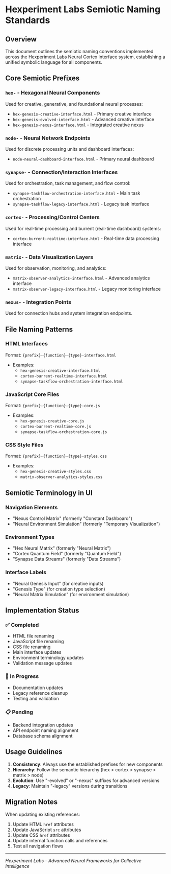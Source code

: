 # Hexperiment Labs Semiotic Naming Standards

## Overview

This document outlines the semiotic naming conventions implemented across the Hexperiment Labs Neural Cortex Interface system, establishing a unified symbolic language for all components.

## Core Semiotic Prefixes

### `hex-` - Hexagonal Neural Components

Used for creative, generative, and foundational neural processes:

- `hex-genesis-creative-interface.html` - Primary creative interface
- `hex-genesis-evolved-interface.html` - Advanced creative interface
- `hex-genesis-nexus-interface.html` - Integrated creative nexus

### `node-` - Neural Network Endpoints

Used for discrete processing units and dashboard interfaces:

- `node-neural-dashboard-interface.html` - Primary neural dashboard

### `synapse-` - Connection/Interaction Interfaces

Used for orchestration, task management, and flow control:

- `synapse-taskflow-orchestration-interface.html` - Main task orchestration
- `synapse-taskflow-legacy-interface.html` - Legacy task interface

### `cortex-` - Processing/Control Centers

Used for real-time processing and burrent (real-time dashboard) systems:

- `cortex-burrent-realtime-interface.html` - Real-time data processing interface

### `matrix-` - Data Visualization Layers

Used for observation, monitoring, and analytics:

- `matrix-observer-analytics-interface.html` - Advanced analytics interface
- `matrix-observer-legacy-interface.html` - Legacy monitoring interface

### `nexus-` - Integration Points

Used for connection hubs and system integration endpoints.

## File Naming Patterns

### HTML Interfaces

Format: `{prefix}-{function}-{type}-interface.html`

- Examples:
  - `hex-genesis-creative-interface.html`
  - `cortex-burrent-realtime-interface.html`
  - `synapse-taskflow-orchestration-interface.html`

### JavaScript Core Files

Format: `{prefix}-{function}-{type}-core.js`

- Examples:
  - `hex-genesis-creative-core.js`
  - `cortex-burrent-realtime-core.js`
  - `synapse-taskflow-orchestration-core.js`

### CSS Style Files

Format: `{prefix}-{function}-{type}-styles.css`

- Examples:
  - `hex-genesis-creative-styles.css`
  - `matrix-observer-analytics-styles.css`

## Semiotic Terminology in UI

### Navigation Elements

- "Nexus Control Matrix" (formerly "Constant Dashboard")
- "Neural Environment Simulation" (formerly "Temporary Visualization")

### Environment Types

- "Hex Neural Matrix" (formerly "Neural Matrix")
- "Cortex Quantum Field" (formerly "Quantum Field")
- "Synapse Data Streams" (formerly "Data Streams")

### Interface Labels

- "Neural Genesis Input" (for creative inputs)
- "Genesis Type" (for creation type selection)
- "Neural Matrix Simulation" (for environment simulation)

## Implementation Status

### ✅ Completed

- HTML file renaming
- JavaScript file renaming
- CSS file renaming
- Main interface updates
- Environment terminology updates
- Validation message updates

### 🔄 In Progress

- Documentation updates
- Legacy reference cleanup
- Testing and validation

### 📋 Pending

- Backend integration updates
- API endpoint naming alignment
- Database schema alignment

## Usage Guidelines

1. **Consistency**: Always use the established prefixes for new components
2. **Hierarchy**: Follow the semantic hierarchy (hex > cortex > synapse > matrix > node)
3. **Evolution**: Use "-evolved" or "-nexus" suffixes for advanced versions
4. **Legacy**: Maintain "-legacy" versions during transitions

## Migration Notes

When updating existing references:

1. Update HTML `href` attributes
2. Update JavaScript `src` attributes  
3. Update CSS `href` attributes
4. Update internal function calls and references
5. Test all navigation flows

---

*Hexperiment Labs - Advanced Neural Frameworks for Collective Intelligence*
